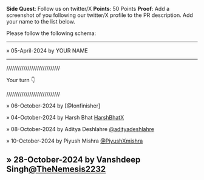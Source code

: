 **Side Quest**: Follow us on twitter/X
**Points**: 50 Points
**Proof**: Add a screenshot of you following our twitter/X profile to the PR description. Add your name to the list below.

Please follow the following schema:

---

» 05-April-2024 by YOUR NAME

---

////////////////////////////

Your turn 👇

////////////////////////////


» 06-October-2024 by [@Ionfinisher]

» 04-October-2024 by Harsh Bhat [HarshBhatX](https://twitter.com/HarshBhatX)

» 08-October-2024 by Aditya Deshlahre [@adityadeshlahre](https://twitter.com/adityadeshlahre)

» 10-October-2024 by Piyush Mishra [@PiyushXmishra](https://x.com/Piyuxh1501)

» 28-October-2024 by Vanshdeep Singh[@TheNemesis2232](https://x.com/TheNemesis2232/following)
---
